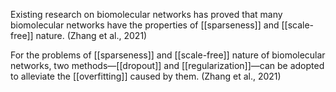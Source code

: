 Existing research on biomolecular networks has proved that many biomolecular networks have the properties of [[sparseness]] and [[scale-free]] nature. (Zhang et al., 2021)

For the problems of [[sparseness]] and [[scale-free]] nature of biomolecular networks, two methods—[[dropout]] and [[regularization]]—can be adopted to alleviate the [[overfitting]] caused by them. (Zhang et al., 2021)


